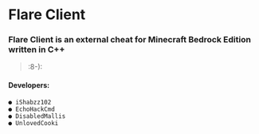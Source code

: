 # Flare Client
### **Flare Client is an external cheat for Minecraft Bedrock Edition written in C++** 
> :8-):

#### Developers:

```
● iShabzz102 
● EchoHackCmd
● DisabledMallis
● UnlovedCooki
```
